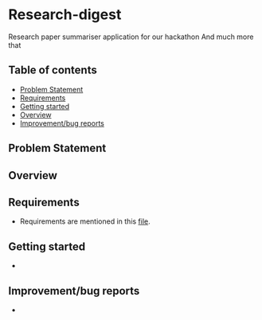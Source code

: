 # Research-digest
Research paper summariser application for our hackathon And much more that


## Table of contents
- [Problem Statement](#Problem-statement)
- [Requirements](#Requirements)
- [Getting started](#getting-started)
- [Overview](#Overview)
- [Improvement/bug reports](#improvement/bug-reports)

## Problem Statement

## Overview 

## Requirements
- Requirements are mentioned in this [file](requirements.txt).

## Getting started
- 


## Improvement/bug reports
- 





